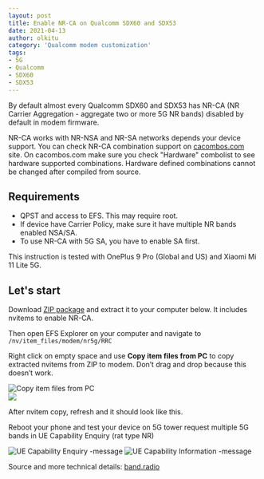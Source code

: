 ```yaml
---
layout: post
title: Enable NR-CA on Qualcomm SDX60 and SDX53
date: 2021-04-13
author: olkitu
category: 'Qualcomm modem customization'
tags:
- 5G
- Qualcomm
- SDX60
- SDX53
---
```


By default almost every Qualcomm SDX60 and SDX53 has NR-CA (NR Carrier Aggregation - aggregate two or more 5G NR bands) disabled by default in modem firmware.

NR-CA works with NR-NSA and NR-SA networks depends your device support. You can check NR-CA combination support on [cacombos.com](https://cacombos.com) site. On cacombos.com make sure you check "Hardware" combolist to see hardware supported combinations. Hardware defined combinations cannot be changed after compiled from source. 

<!-- more -->

## Requirements

* QPST and access to EFS. This may require root.
* If device have Carrier Policy, make sure it have multiple NR bands enabled NSA/SA. 
* To use NR-CA with 5G SA, you have to enable SA first. 

This instruction is tested with OnePlus 9 Pro (Global and US) and Xiaomi Mi 11 Lite 5G.

## Let's start

Download [ZIP package](https://mt-tech.fi/wp-content/uploads/2021/04/cap_control_nrca.zip) and extract it to your computer below. It includes nvitems to enable NR-CA.

Then open EFS Explorer on your computer and navigate to `/nv/item_files/modem/nr5g/RRC`

Right click on empty space and use **Copy item files from PC** to copy extracted nvitems from ZIP to modem. Don’t drag and drop because this doesn’t work.

<img alt="Copy item files from PC" class="img-fluid" src="/images/2021-04-13-enable-nr-ca-on-qualcomm-sdx60-and-sdx53/image-1024x633.png"> <br />
<img class="img-fluid" src="/images/2021-04-13-enable-nr-ca-on-qualcomm-sdx60-and-sdx53/image-1.png">

After nvitem copy, refresh and it should look like this.

Reboot your phone and test your device on 5G tower request multiple 5G bands in UE Capability Enquiry (rat type NR)

<img alt="UE Capability Enquiry -message" class="img-fluid" src="/images/2021-04-13-enable-nr-ca-on-qualcomm-sdx60-and-sdx53/Ey36T3WWgAAMOx6.png">

<img alt="UE Capability Information -message" class="img-fluid" src="/images/2021-04-13-enable-nr-ca-on-qualcomm-sdx60-and-sdx53/image-3.png">

Source and more technical details: [band.radio](https://band.radio/nr-ca)